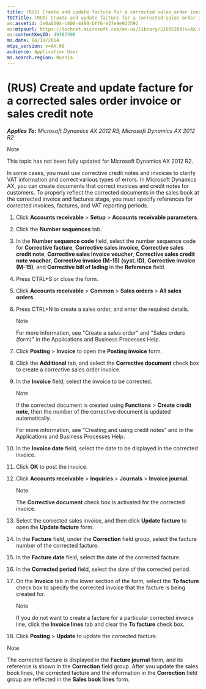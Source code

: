 ```yaml
---
title: (RUS) Create and update facture for a corrected sales order invoice or sales credit note
TOCTitle: (RUS) Create and update facture for a corrected sales order invoice or sales credit note
ms:assetid: 3e0a6604-c400-4480-bff6-e27e9e923592
ms:mtpsurl: https://technet.microsoft.com/en-us/library/JJ665309(v=AX.60)
ms:contentKeyID: 49387398
ms.date: 04/18/2014
mtps_version: v=AX.60
audience: Application User
ms.search.region: Russia
---
```


# (RUS) Create and update facture for a corrected sales order invoice or sales credit note 


_**Applies To:** Microsoft Dynamics AX 2012 R3, Microsoft Dynamics AX 2012 R2_


> [!NOTE]
> <P>This topic has not been fully updated for Microsoft Dynamics AX 2012 R2.</P>



In some cases, you must use corrective credit notes and invoices to clarify VAT information and correct various types of errors. In Microsoft Dynamics AX, you can create documents that correct invoices and credit notes for customers. To properly reflect the corrected documents in the sales book at the corrected invoice and factures stage, you must specify references for corrected invoices, factures, and VAT reporting periods.

1.  Click **Accounts receivable** \> **Setup** \> **Accounts receivable parameters**.

2.  Click the **Number sequences** tab.

3.  In the **Number sequence code** field, select the number sequence code for **Corrective facture**, **Corrective sales invoice**, **Corrective sales credit note**, **Corrective sales invoice voucher**, **Corrective sales credit note voucher**, **Corrective invoice (M-15) (syst. ID)**, **Corrective invoice (M-15)**, and **Corrective bill of lading** in the **Reference** field.

4.  Press CTRL+S or close the form.

5.  Click **Accounts receivable** \> **Common** \> **Sales orders** \> **All sales orders**.

6.  Press CTRL+N to create a sales order, and enter the required details.
    

    > [!NOTE]
    > <P>For more information, see "Create a sales order" and "Sales orders (form)" in the Applications and Business Processes Help.</P>



7.  Click **Posting** \> **Invoice** to open the **Posting invoice** form.

8.  Click the **Additional** tab, and select the **Corrective document** check box to create a corrective sales order invoice.

9.  In the **Invoice** field, select the invoice to be corrected.
    

    > [!NOTE]
    > <P>If the corrected document is created using <STRONG>Functions</STRONG> &gt; <STRONG>Create credit note</STRONG>, then the number of the corrective document is updated automatically.</P>
    > <P>For more information, see "Creating and using credit notes" and in the Applications and Business Processes Help.</P>



10. In the **Invoice date** field, select the date to be displayed in the corrected invoice.

11. Click **OK** to post the invoice.

12. Click **Accounts receivable** \> **Inquiries** \> **Journals** \> **Invoice journal**.
    

    > [!NOTE]
    > <P>The <STRONG>Corrective document</STRONG> check box is activated for the corrected invoice.</P>



13. Select the corrected sales invoice, and then click **Update facture** to open the **Update facture** form.

14. In the **Facture** field, under the **Correction** field group, select the facture number of the corrected facture.

15. In the **Facture date** field, select the date of the corrected facture.

16. In the **Corrected period** field, select the date of the corrected period.

17. On the **Invoice** tab in the lower section of the form, select the **To facture** check box to specify the corrected invoice that the facture is being created for.
    

    > [!NOTE]
    > <P>If you do not want to create a facture for a particular corrected invoice line, click the <STRONG>Invoice lines</STRONG> tab and clear the <STRONG>To facture</STRONG> check box.</P>



18. Click **Posting** \> **Update** to update the corrected facture.


> [!NOTE]
> <P>The corrected facture is displayed in the <STRONG>Facture journal</STRONG> form, and its reference is shown in the <STRONG>Correction</STRONG> field group. After you update the sales book lines, the corrected facture and the information in the <STRONG>Correction</STRONG> field group are reflected in the <STRONG>Sales book lines</STRONG> form.</P>


  


